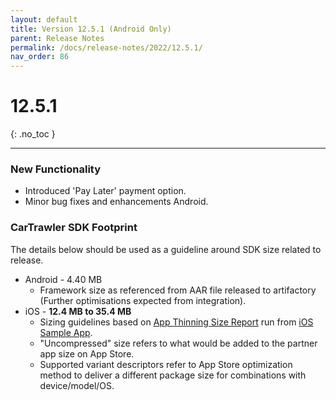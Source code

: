 ```yaml
---
layout: default
title: Version 12.5.1 (Android Only)
parent: Release Notes
permalink: /docs/release-notes/2022/12.5.1/
nav_order: 86
---
```


# 12.5.1

{: .no_toc }

---

### New Functionality

* Introduced 'Pay Later' payment option.
* Minor bug fixes and enhancements Android.

### CarTrawler SDK Footprint
The details below should be used as a guideline around SDK size related to release.
* Android - 4.40 MB
  * Framework size as referenced from AAR file released to artifactory (Further optimisations expected from integration).
* iOS - **12.4 MB to 35.4 MB**
    * Sizing guidelines based on <a href="https://github.com/cartrawler/cartrawler.github.io/blob/master/ios-report.txt" target="_blank">App Thinning Size Report</a> run from <a href="https://github.com/cartrawler/cartrawler-ios-integration" target="_blank">iOS Sample App</a>.
    * "Uncompressed" size refers to what would be added to the partner app size on App Store.
    * Supported variant descriptors refer to App Store optimization method to deliver a different package size for combinations with device/model/OS.
